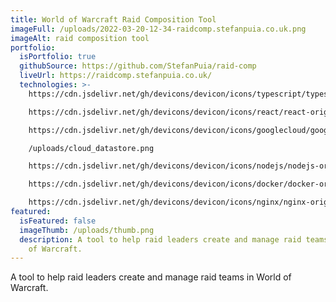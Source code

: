 ```yaml
---
title: World of Warcraft Raid Composition Tool
imageFull: /uploads/2022-03-20-12-34-raidcomp.stefanpuia.co.uk.png
imageAlt: raid composition tool
portfolio:
  isPortfolio: true
  githubSource: https://github.com/StefanPuia/raid-comp
  liveUrl: https://raidcomp.stefanpuia.co.uk/
  technologies: >-
    https://cdn.jsdelivr.net/gh/devicons/devicon/icons/typescript/typescript-original.svg

    https://cdn.jsdelivr.net/gh/devicons/devicon/icons/react/react-original.svg

    https://cdn.jsdelivr.net/gh/devicons/devicon/icons/googlecloud/googlecloud-original.svg

    /uploads/cloud_datastore.png

    https://cdn.jsdelivr.net/gh/devicons/devicon/icons/nodejs/nodejs-original.svg

    https://cdn.jsdelivr.net/gh/devicons/devicon/icons/docker/docker-original.svg

    https://cdn.jsdelivr.net/gh/devicons/devicon/icons/nginx/nginx-original.svg
featured:
  isFeatured: false
  imageThumb: /uploads/thumb.png
  description: A tool to help raid leaders create and manage raid teams in World
    of Warcraft.
---
```


A tool to help raid leaders create and manage raid teams in World of Warcraft.
